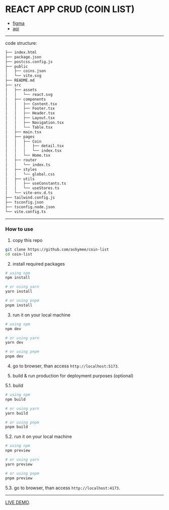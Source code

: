 # REACT APP CRUD (COIN LIST)

- [figma](https://www.figma.com/file/GrG0uxjxTK34D9HfRC5jCo/Test-ReactJS?type=design&node-id=0-1&mode=design)
- [api](https://api.coinpaprika.com/v1/coins/)

---

code structure:

```sh
├── index.html
├── package.json
├── postcss.config.js
├── public
│   ├── coins.json
│   └── vite.svg
├── README.md
├── src
│   ├── assets
│   │   └── react.svg
│   ├── components
│   │   ├── Content.tsx
│   │   ├── Footer.tsx
│   │   ├── Header.tsx
│   │   ├── Layout.tsx
│   │   ├── Navigation.tsx
│   │   └── Table.tsx
│   ├── main.tsx
│   ├── pages
│   │   ├── Coin
│   │   │   ├── detail.tsx
│   │   │   └── index.tsx
│   │   └── Home.tsx
│   ├── router
│   │   └── index.ts
│   ├── styles
│   │   └── global.css
│   ├── utils
│   │   ├── useConstants.ts
│   │   └── useStores.ts
│   └── vite-env.d.ts
├── tailwind.config.js
├── tsconfig.json
├── tsconfig.node.json
└── vite.config.ts
```

---

### How to use

1. copy this repo

```sh
git clone https://github.com/ashymee/coin-list
cd coin-list
```

2. install required packages

```sh
# using npm
npm install

# or using yarn
yarn install

# or using pnpm
pnpm install
```

3. run it on your local machine

```sh
# using npm
npm dev

# or using yarn
yarn dev

# or using pnpm
pnpm dev
```

4. go to browser, than access `http://localhost:5173`.

5. build & run production for deployment purposes (optional)

5.1. build

```sh
# using npm
npm build

# or using yarn
yarn build

# or using pnpm
pnpm build
```

5.2. run it on your local machine

```sh
# using npm
npm preview

# or using yarn
yarn preview

# or using pnpm
pnpm preview
```

5.3. go to browser, than access `http://localhost:4173`.

---

[LIVE DEMO](https://coin-list-drab.vercel.app).